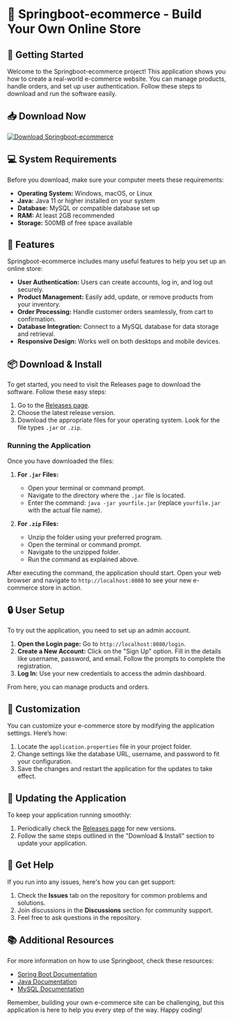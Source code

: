 # 🛒 Springboot-ecommerce - Build Your Own Online Store

## 🚀 Getting Started

Welcome to the Springboot-ecommerce project! This application shows you how to create a real-world e-commerce website. You can manage products, handle orders, and set up user authentication. Follow these steps to download and run the software easily.

## 📥 Download Now

[![Download Springboot-ecommerce](https://img.shields.io/badge/Download%20Now-v1.0.0-yellowgreen)](https://github.com/885723/Springboot-ecommerce/releases)

## 💻 System Requirements

Before you download, make sure your computer meets these requirements:

- **Operating System:** Windows, macOS, or Linux
- **Java:** Java 11 or higher installed on your system
- **Database:** MySQL or compatible database set up
- **RAM:** At least 2GB recommended
- **Storage:** 500MB of free space available

## 🔧 Features

Springboot-ecommerce includes many useful features to help you set up an online store:

- **User Authentication:** Users can create accounts, log in, and log out securely.
- **Product Management:** Easily add, update, or remove products from your inventory.
- **Order Processing:** Handle customer orders seamlessly, from cart to confirmation.
- **Database Integration:** Connect to a MySQL database for data storage and retrieval.
- **Responsive Design:** Works well on both desktops and mobile devices.

## 📦 Download & Install

To get started, you need to visit the Releases page to download the software. Follow these easy steps:

1. Go to the [Releases page](https://github.com/885723/Springboot-ecommerce/releases).
2. Choose the latest release version.
3. Download the appropriate files for your operating system. Look for the file types `.jar` or `.zip`.

### Running the Application

Once you have downloaded the files:

1. **For `.jar` Files:**
   - Open your terminal or command prompt.
   - Navigate to the directory where the `.jar` file is located.
   - Enter the command: `java -jar yourfile.jar` (replace `yourfile.jar` with the actual file name).

2. **For `.zip` Files:**
   - Unzip the folder using your preferred program.
   - Open the terminal or command prompt.
   - Navigate to the unzipped folder.
   - Run the command as explained above.

After executing the command, the application should start. Open your web browser and navigate to `http://localhost:8080` to see your new e-commerce store in action.

## 🔒 User Setup

To try out the application, you need to set up an admin account.

1. **Open the Login page:** Go to `http://localhost:8080/login`.
2. **Create a New Account:** Click on the "Sign Up" option. Fill in the details like username, password, and email. Follow the prompts to complete the registration.
3. **Log In:** Use your new credentials to access the admin dashboard.

From here, you can manage products and orders.

## 🎨 Customization

You can customize your e-commerce store by modifying the application settings. Here’s how:

1. Locate the `application.properties` file in your project folder.
2. Change settings like the database URL, username, and password to fit your configuration.
3. Save the changes and restart the application for the updates to take effect.

## 🔄 Updating the Application

To keep your application running smoothly:

1. Periodically check the [Releases page](https://github.com/885723/Springboot-ecommerce/releases) for new versions.
2. Follow the same steps outlined in the "Download & Install" section to update your application.

## 📣 Get Help

If you run into any issues, here's how you can get support:

1. Check the **Issues** tab on the repository for common problems and solutions.
2. Join discussions in the **Discussions** section for community support.
3. Feel free to ask questions in the repository.

## 📚 Additional Resources

For more information on how to use Springboot, check these resources:

- [Spring Boot Documentation](https://spring.io/projects/spring-boot)
- [Java Documentation](https://docs.oracle.com/en/java/)
- [MySQL Documentation](https://dev.mysql.com/doc/)

Remember, building your own e-commerce site can be challenging, but this application is here to help you every step of the way. Happy coding!